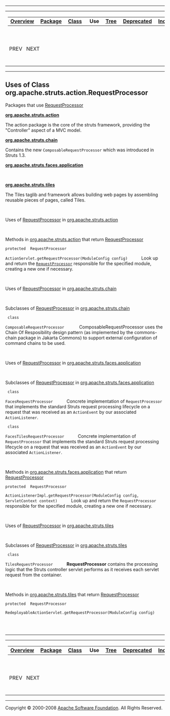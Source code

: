 ------------------------------------------------------------------------

<span id="navbar_top"></span> [](#skip-navbar_top "Skip navigation links")

<table>
<colgroup>
<col width="50%" />
<col width="50%" />
</colgroup>
<tbody>
<tr class="odd">
<td align="left"><span id="navbar_top_firstrow"></span>
<table>
<tbody>
<tr class="odd">
<td align="left"><a href="../../../../../overview-summary.html.md"><strong>Overview</strong></a> </td>
<td align="left"><a href="../package-summary.html.md"><strong>Package</strong></a> </td>
<td align="left"><a href="../../../../../org/apache/struts/action/RequestProcessor.html.md" title="class in org.apache.struts.action"><strong>Class</strong></a> </td>
<td align="left"> <strong>Use</strong> </td>
<td align="left"><a href="../package-tree.html.md"><strong>Tree</strong></a> </td>
<td align="left"><a href="../../../../../deprecated-list.html.md"><strong>Deprecated</strong></a> </td>
<td align="left"><a href="../../../../../index-all.html.md"><strong>Index</strong></a> </td>
<td align="left"><a href="../../../../../help-doc.html.md"><strong>Help</strong></a> </td>
</tr>
</tbody>
</table></td>
<td align="left"></td>
</tr>
<tr class="even">
<td align="left"> PREV   NEXT</td>
<td align="left"><a href="../../../../../index.html.md?org/apache/struts/action//class-useRequestProcessor.html"><strong>FRAMES</strong></a>    <a href="RequestProcessor.html"><strong>NO FRAMES</strong></a>    
<a href="../../../../../allclasses-noframe.html.md"><strong>All Classes</strong></a></td>
</tr>
</tbody>
</table>

<span id="skip-navbar_top"></span>

------------------------------------------------------------------------

**Uses of Class
 org.apache.struts.action.RequestProcessor**
--------------------------------------------

Packages that use [RequestProcessor](../../../../../org/apache/struts/action/RequestProcessor.html.md "class in org.apache.struts.action")

[**org.apache.struts.action**](#org.apache.struts.action)

The action package is the core of the struts framework, providing the "Controller" aspect of a MVC model. 

[**org.apache.struts.chain**](#org.apache.struts.chain)

Contains the new `ComposableRequestProcessor` which was introduced in Struts 1.3. 

[**org.apache.struts.faces.application**](#org.apache.struts.faces.application)

  

[**org.apache.struts.tiles**](#org.apache.struts.tiles)

The Tiles taglib and framework allows building web pages by assembling reusable pieces of pages, called Tiles. 

 

<span id="org.apache.struts.action"></span>

Uses of [RequestProcessor](../../../../../org/apache/struts/action/RequestProcessor.html.md "class in org.apache.struts.action") in [org.apache.struts.action](../../../../../org/apache/struts/action/package-summary.html)

 

Methods in [org.apache.struts.action](../../../../../org/apache/struts/action/package-summary.html.md) that return [RequestProcessor](../../../../../org/apache/struts/action/RequestProcessor.html "class in org.apache.struts.action")

`protected  RequestProcessor`

`ActionServlet.getRequestProcessor(ModuleConfig config)`
           Look up and return the [`RequestProcessor`](../../../../../org/apache/struts/action/RequestProcessor.html.md "class in org.apache.struts.action") responsible for the specified module, creating a new one if necessary.

 

<span id="org.apache.struts.chain"></span>

Uses of [RequestProcessor](../../../../../org/apache/struts/action/RequestProcessor.html.md "class in org.apache.struts.action") in [org.apache.struts.chain](../../../../../org/apache/struts/chain/package-summary.html)

 

Subclasses of [RequestProcessor](../../../../../org/apache/struts/action/RequestProcessor.html.md "class in org.apache.struts.action") in [org.apache.struts.chain](../../../../../org/apache/struts/chain/package-summary.html)

` class`

`ComposableRequestProcessor`
            ComposableRequestProcessor uses the Chain Of Resposibility design pattern (as implemented by the commons-chain package in Jakarta Commons) to support external configuration of command chains to be used.

 

<span id="org.apache.struts.faces.application"></span>

Uses of [RequestProcessor](../../../../../org/apache/struts/action/RequestProcessor.html.md "class in org.apache.struts.action") in [org.apache.struts.faces.application](../../../../../org/apache/struts/faces/application/package-summary.html)

 

Subclasses of [RequestProcessor](../../../../../org/apache/struts/action/RequestProcessor.html.md "class in org.apache.struts.action") in [org.apache.struts.faces.application](../../../../../org/apache/struts/faces/application/package-summary.html)

` class`

`FacesRequestProcessor`
           Concrete implementation of `RequestProcessor` that implements the standard Struts request processing lifecycle on a request that was received as an `ActionEvent` by our associated `ActionListener`.

` class`

`FacesTilesRequestProcessor`
           Concrete implementation of `RequestProcessor` that implements the standard Struts request processing lifecycle on a request that was received as an `ActionEvent` by our associated `ActionListener`.

 

Methods in [org.apache.struts.faces.application](../../../../../org/apache/struts/faces/application/package-summary.html.md) that return [RequestProcessor](../../../../../org/apache/struts/action/RequestProcessor.html "class in org.apache.struts.action")

`protected  RequestProcessor`

`ActionListenerImpl.getRequestProcessor(ModuleConfig config, ServletContext context)`
           Look up and return the `RequestProcessor` responsible for the specified module, creating a new one if necessary.

 

<span id="org.apache.struts.tiles"></span>

Uses of [RequestProcessor](../../../../../org/apache/struts/action/RequestProcessor.html.md "class in org.apache.struts.action") in [org.apache.struts.tiles](../../../../../org/apache/struts/tiles/package-summary.html)

 

Subclasses of [RequestProcessor](../../../../../org/apache/struts/action/RequestProcessor.html.md "class in org.apache.struts.action") in [org.apache.struts.tiles](../../../../../org/apache/struts/tiles/package-summary.html)

` class`

`TilesRequestProcessor`
           **RequestProcessor** contains the processing logic that the Struts controller servlet performs as it receives each servlet request from the container.

 

Methods in [org.apache.struts.tiles](../../../../../org/apache/struts/tiles/package-summary.html.md) that return [RequestProcessor](../../../../../org/apache/struts/action/RequestProcessor.html "class in org.apache.struts.action")

`protected  RequestProcessor`

`RedeployableActionServlet.getRequestProcessor(ModuleConfig config)`
            

 

------------------------------------------------------------------------

<span id="navbar_bottom"></span> [](#skip-navbar_bottom "Skip navigation links")

<table>
<colgroup>
<col width="50%" />
<col width="50%" />
</colgroup>
<tbody>
<tr class="odd">
<td align="left"><span id="navbar_bottom_firstrow"></span>
<table>
<tbody>
<tr class="odd">
<td align="left"><a href="../../../../../overview-summary.html.md"><strong>Overview</strong></a> </td>
<td align="left"><a href="../package-summary.html.md"><strong>Package</strong></a> </td>
<td align="left"><a href="../../../../../org/apache/struts/action/RequestProcessor.html.md" title="class in org.apache.struts.action"><strong>Class</strong></a> </td>
<td align="left"> <strong>Use</strong> </td>
<td align="left"><a href="../package-tree.html.md"><strong>Tree</strong></a> </td>
<td align="left"><a href="../../../../../deprecated-list.html.md"><strong>Deprecated</strong></a> </td>
<td align="left"><a href="../../../../../index-all.html.md"><strong>Index</strong></a> </td>
<td align="left"><a href="../../../../../help-doc.html.md"><strong>Help</strong></a> </td>
</tr>
</tbody>
</table></td>
<td align="left"></td>
</tr>
<tr class="even">
<td align="left"> PREV   NEXT</td>
<td align="left"><a href="../../../../../index.html.md?org/apache/struts/action//class-useRequestProcessor.html"><strong>FRAMES</strong></a>    <a href="RequestProcessor.html"><strong>NO FRAMES</strong></a>    
<a href="../../../../../allclasses-noframe.html.md"><strong>All Classes</strong></a></td>
</tr>
</tbody>
</table>

<span id="skip-navbar_bottom"></span>

------------------------------------------------------------------------

Copyright © 2000-2008 [Apache Software Foundation](http://www.apache.org/). All Rights Reserved.
